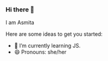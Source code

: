 ### Hi there 👋

I am Asmita

Here are some ideas to get you started:

- 🌱 I’m currently learning JS.
- 😄 Pronouns: she/her
